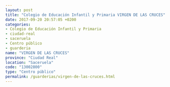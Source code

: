 ```yaml
---
layout: post
title: "Colegio de Educación Infantil y Primaria VIRGEN DE LAS CRUCES"
date: 2017-09-20 20:57:05 +0200
categories:
- Colegio de Educación Infantil y Primaria
- ciudad-real
- saceruela
- Centro público
- guarderia
name: "VIRGEN DE LAS CRUCES"
province: "Ciudad Real"
location: "Saceruela"
code: "13002800"
type: "Centro público"
permalink: /guarderias/virgen-de-las-cruces.html
---
```

